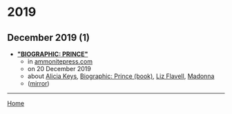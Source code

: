 # 2019

## December 2019 (1)

 - [**"BIOGRAPHIC: PRINCE"**](https://www.ammonitepress.com/biographic-prince/)
    - in [ammonitepress.com](../../../publications/a-e/ammonitepress-com/index.md)
    - on 20 December 2019
    - about [Alicia Keys](../../../topics/alicia-keys/index.md), [Biographic: Prince (book)](../../../topics/book/biographic-prince/index.md), [Liz Flavell](../../../topics/liz-flavell/index.md), [Madonna](../../../topics/madonna/index.md)
    - ([mirror](https://web.archive.org/web/*/https://www.ammonitepress.com/biographic-prince/))

----

[Home](../index.md)
